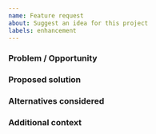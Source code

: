 ```yaml
---
name: Feature request
about: Suggest an idea for this project
labels: enhancement
---
```


### Problem / Opportunity

### Proposed solution

### Alternatives considered

### Additional context


